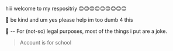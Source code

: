 hiii welcome to my respositriy 😍😍😍😍😍😍😊😊😊

🐝 be kind and um yes
please help im too dumb 4 this


🔭 -- For (not-so) legal purposes, most of the things i put are a joke.
> Account is for school
